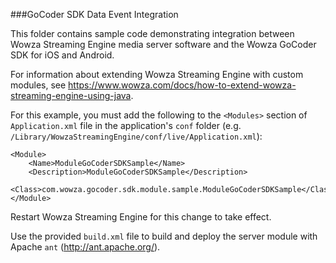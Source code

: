 
###GoCoder SDK Data Event Integration

This folder contains sample code demonstrating integration between Wowza Streaming Engine media server software and the Wowza GoCoder SDK for iOS and Android.

For information about extending Wowza Streaming Engine with custom modules, see https://www.wowza.com/docs/how-to-extend-wowza-streaming-engine-using-java.

For this example, you must add the following to the `<Modules>` section of `Application.xml` file in the application's `conf` folder (e.g. `/Library/WowzaStreamingEngine/conf/live/Application.xml`):

```
<Module>
	<Name>ModuleGoCoderSDKSample</Name>
	<Description>ModuleGoCoderSDKSample</Description>
	<Class>com.wowza.gocoder.sdk.module.sample.ModuleGoCoderSDKSample</Class>
</Module>
```
Restart Wowza Streaming Engine for this change to take effect.

Use the provided `build.xml` file to build and deploy the server module with Apache `ant` (http://ant.apache.org/).

